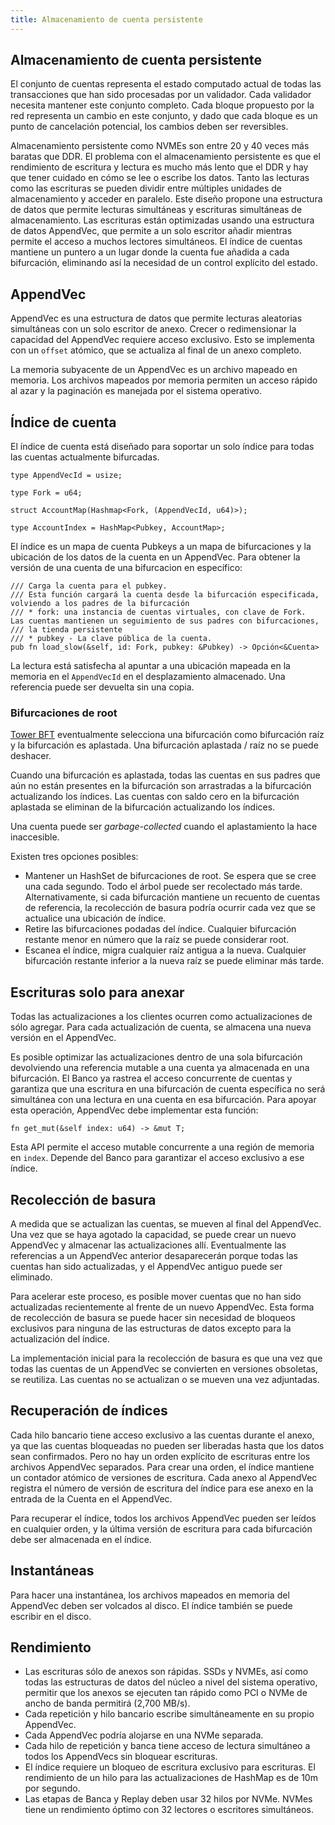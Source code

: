 ```yaml
---
title: Almacenamiento de cuenta persistente
---
```


## Almacenamiento de cuenta persistente

El conjunto de cuentas representa el estado computado actual de todas las transacciones que han sido procesadas por un validador. Cada validador necesita mantener este conjunto completo. Cada bloque propuesto por la red representa un cambio en este conjunto, y dado que cada bloque es un punto de cancelación potencial, los cambios deben ser reversibles.

Almacenamiento persistente como NVMEs son entre 20 y 40 veces más baratas que DDR. El problema con el almacenamiento persistente es que el rendimiento de escritura y lectura es mucho más lento que el DDR y hay que tener cuidado en cómo se lee o escribe los datos. Tanto las lecturas como las escrituras se pueden dividir entre múltiples unidades de almacenamiento y acceder en paralelo. Este diseño propone una estructura de datos que permite lecturas simultáneas y escrituras simultáneas de almacenamiento. Las escrituras están optimizadas usando una estructura de datos AppendVec, que permite a un solo escritor añadir mientras permite el acceso a muchos lectores simultáneos. El índice de cuentas mantiene un puntero a un lugar donde la cuenta fue añadida a cada bifurcación, eliminando así la necesidad de un control explícito del estado.

## AppendVec

AppendVec es una estructura de datos que permite lecturas aleatorias simultáneas con un solo escritor de anexo. Crecer o redimensionar la capacidad del AppendVec requiere acceso exclusivo. Esto se implementa con un ` offset ` atómico, que se actualiza al final de un anexo completo.

La memoria subyacente de un AppendVec es un archivo mapeado en memoria. Los archivos mapeados por memoria permiten un acceso rápido al azar y la paginación es manejada por el sistema operativo.

## Índice de cuenta

El índice de cuenta está diseñado para soportar un solo índice para todas las cuentas actualmente bifurcadas.

```text
type AppendVecId = usize;

type Fork = u64;

struct AccountMap(Hashmap<Fork, (AppendVecId, u64)>);

type AccountIndex = HashMap<Pubkey, AccountMap>;
```

El índice es un mapa de cuenta Pubkeys a un mapa de bifurcaciones y la ubicación de los datos de la cuenta en un AppendVec. Para obtener la versión de una cuenta de una bifurcacion en específico:

```text
/// Carga la cuenta para el pubkey.
/// Esta función cargará la cuenta desde la bifurcación especificada, volviendo a los padres de la bifurcación
/// * fork: una instancia de cuentas virtuales, con clave de Fork.  Las cuentas mantienen un seguimiento de sus padres con bifurcaciones,
/// la tienda persistente
/// * pubkey - La clave pública de la cuenta.
pub fn load_slow(&self, id: Fork, pubkey: &Pubkey) -> Opción<&Cuenta>
```

La lectura está satisfecha al apuntar a una ubicación mapeada en la memoria en el `AppendVecId` en el desplazamiento almacenado. Una referencia puede ser devuelta sin una copia.

### Bifurcaciones de root

[Tower BFT](tower-bft.md) eventualmente selecciona una bifurcación como bifurcación raíz y la bifurcación es aplastada. Una bifurcación aplastada / raíz no se puede deshacer.

Cuando una bifurcación es aplastada, todas las cuentas en sus padres que aún no están presentes en la bifurcación son arrastradas a la bifurcación actualizando los índices. Las cuentas con saldo cero en la bifurcación aplastada se eliminan de la bifurcación actualizando los índices.

Una cuenta puede ser _garbage-collected_ cuando el aplastamiento la hace inaccesible.

Existen tres opciones posibles:

- Mantener un HashSet de bifurcaciones de root. Se espera que se cree una cada segundo. Todo el árbol puede ser recolectado más tarde. Alternativamente, si cada bifurcación mantiene un recuento de cuentas de referencia, la recolección de basura podría ocurrir cada vez que se actualice una ubicación de índice.
- Retire las bifurcaciones podadas del índice. Cualquier bifurcación restante menor en número que la raíz se puede considerar root.
- Escanea el índice, migra cualquier raíz antigua a la nueva. Cualquier bifurcación restante inferior a la nueva raíz se puede eliminar más tarde.

## Escrituras solo para anexar

Todas las actualizaciones a los clientes ocurren como actualizaciones de sólo agregar. Para cada actualización de cuenta, se almacena una nueva versión en el AppendVec.

Es posible optimizar las actualizaciones dentro de una sola bifurcación devolviendo una referencia mutable a una cuenta ya almacenada en una bifurcación. El Banco ya rastrea el acceso concurrente de cuentas y garantiza que una escritura en una bifurcación de cuenta específica no será simultánea con una lectura en una cuenta en esa bifurcación. Para apoyar esta operación, AppendVec debe implementar esta función:

```text
fn get_mut(&self index: u64) -> &mut T;
```

Esta API permite el acceso mutable concurrente a una región de memoria en `index`. Depende del Banco para garantizar el acceso exclusivo a ese índice.

## Recolección de basura

A medida que se actualizan las cuentas, se mueven al final del AppendVec. Una vez que se haya agotado la capacidad, se puede crear un nuevo AppendVec y almacenar las actualizaciones allí. Eventualmente las referencias a un AppendVec anterior desaparecerán porque todas las cuentas han sido actualizadas, y el AppendVec antiguo puede ser eliminado.

Para acelerar este proceso, es posible mover cuentas que no han sido actualizadas recientemente al frente de un nuevo AppendVec. Esta forma de recolección de basura se puede hacer sin necesidad de bloqueos exclusivos para ninguna de las estructuras de datos excepto para la actualización del índice.

La implementación inicial para la recolección de basura es que una vez que todas las cuentas de un AppendVec se convierten en versiones obsoletas, se reutiliza. Las cuentas no se actualizan o se mueven una vez adjuntadas.

## Recuperación de índices

Cada hilo bancario tiene acceso exclusivo a las cuentas durante el anexo, ya que las cuentas bloqueadas no pueden ser liberadas hasta que los datos sean confirmados. Pero no hay un orden explícito de escrituras entre los archivos AppendVec separados. Para crear una orden, el índice mantiene un contador atómico de versiones de escritura. Cada anexo al AppendVec registra el número de versión de escritura del índice para ese anexo en la entrada de la Cuenta en el AppendVec.

Para recuperar el índice, todos los archivos AppendVec pueden ser leídos en cualquier orden, y la última versión de escritura para cada bifurcación debe ser almacenada en el índice.

## Instantáneas

Para hacer una instantánea, los archivos mapeados en memoria del AppendVec deben ser volcados al disco. El índice también se puede escribir en el disco.

## Rendimiento

- Las escrituras sólo de anexos son rápidas. SSDs y NVMEs, así como todas las estructuras de datos del núcleo a nivel del sistema operativo, permitir que los anexos se ejecuten tan rápido como PCI o NVMe de ancho de banda permitirá \(2,700 MB/s\).
- Cada repetición y hilo bancario escribe simultáneamente en su propio AppendVec.
- Cada AppendVec podría alojarse en una NVMe separada.
- Cada hilo de repetición y banca tiene acceso de lectura simultáneo a todos los AppendVecs sin bloquear escrituras.
- El índice requiere un bloqueo de escritura exclusivo para escrituras. El rendimiento de un hilo para las actualizaciones de HashMap es de 10m por segundo.
- Las etapas de Banca y Replay deben usar 32 hilos por NVMe. NVMes tiene un rendimiento óptimo con 32 lectores o escritores simultáneos.
